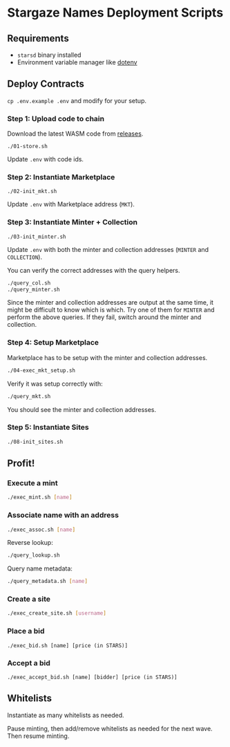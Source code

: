 # Stargaze Names Deployment Scripts

## Requirements

- `starsd` binary installed
- Environment variable manager like [dotenv](https://github.com/motdotla/dotenv)

## Deploy Contracts

`cp .env.example .env` and modify for your setup.

### Step 1: Upload code to chain

Download the latest WASM code from [releases](https://github.com/public-awesome/names/releases).

`./01-store.sh`

Update `.env` with code ids.

### Step 2: Instantiate Marketplace

`./02-init_mkt.sh`

Update `.env` with Marketplace address (`MKT`).

### Step 3: Instantiate Minter + Collection

`./03-init_minter.sh`

Update `.env` with both the minter and collection addresses (`MINTER` and `COLLECTION`).

You can verify the correct addresses with the query helpers.

```sh
./query_col.sh
./query_minter.sh
```

Since the minter and collection addresses are output at the same time, it might be difficult to know which is which. Try one of them for `MINTER` and perform the above queries. If they fail, switch around the minter and collection.

### Step 4: Setup Marketplace

Marketplace has to be setup with the minter and collection addresses.

```sh
./04-exec_mkt_setup.sh
```

Verify it was setup correctly with:

```sh
./query_mkt.sh
```

You should see the minter and collection addresses.

### Step 5: Instantiate Sites

```sh
./08-init_sites.sh
```

## Profit!

### Execute a mint

```sh
./exec_mint.sh [name]
```

### Associate name with an address

```sh
./exec_assoc.sh [name]
```

Reverse lookup:

```sh
./query_lookup.sh
```

Query name metadata:

```sh
./query_metadata.sh [name]
```

### Create a site

```sh
./exec_create_site.sh [username]
```

### Place a bid

```
./exec_bid.sh [name] [price (in STARS)]
```

### Accept a bid

```
./exec_accept_bid.sh [name] [bidder] [price (in STARS)]
```

## Whitelists

Instantiate as many whitelists as needed.

Pause minting, then add/remove whitelists as needed for the next wave. Then resume minting.
